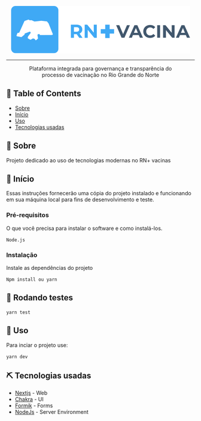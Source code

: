 <p align="center">
  <a href="" rel="noopener">
 <img src="https://raw.githubusercontent.com/elionaimelo/rnmaisvacina-spa/main/public/assets/images/logo.svg?token=ABFGESIPB3N6LCHJW3BKLA3BM3R7A" alt="Project logo"></a>
</p>

---

<p align="center"> Plataforma integrada para governança e transparência do<br />
              processo de vacinação no Rio Grande do Norte
</p>

## 📝 Table of Contents

- [Sobre](#about)
- [Início](#getting_started)
- [Uso](#usage)
- [Tecnologias usadas](#tec)

## 🧐 Sobre <a name = "about"></a>

Projeto dedicado ao uso de tecnologias modernas no RN+ vacinas

## 🏁 Início <a name = "getting_started"></a>

Essas instruções fornecerão uma cópia do projeto instalado e funcionando em sua máquina local para fins de desenvolvimento e teste.

### Pré-requisitos

O que você precisa para instalar o software e como instalá-los.

```
Node.js
```

### Instalação

Instale as dependências do projeto

```
Npm install ou yarn
```

## 🔧 Rodando testes <a name = "tests"></a>

```
yarn test
```

## 🎈 Uso <a name="usage"></a>

Para inciar o projeto use:

```
yarn dev
```

## ⛏️ Tecnologias usadas <a name = "tec"></a>

- [Nextjs](https://nextjs.org/) - Web
- [Chakra](https://chakra-ui.com/) - UI
- [Formik](https://formik.org/) - Forms
- [NodeJs](https://nodejs.org/en/) - Server Environment
